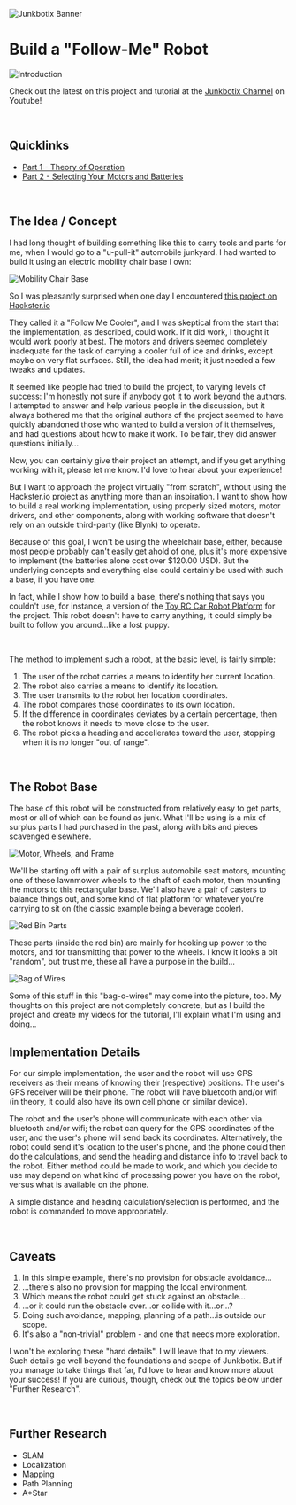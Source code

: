 ![Junkbotix Banner](./images/banner-1024px.jpg)

# Build a "Follow-Me" Robot

![Introduction](./images/motors-and-batteries-720px.jpg)

Check out the latest on this project and tutorial at the [Junkbotix Channel](https://www.youtube.com/channel/UCNxQ47xBEYjD-mey_lxj9Aw) on Youtube!

<br>

## Quicklinks

* [Part 1 - Theory of Operation](./theory-of-operation)
* [Part 2 - Selecting Your Motors and Batteries](./motors-and-batteries)

<br>

## The Idea / Concept

I had long thought of building something like this to carry tools and parts for me, when I would go to a "u-pull-it" automobile junkyard. I had wanted to build it using an electric mobility chair base I own:

![Mobility Chair Base](./images/mobility-chair-base-720px.jpg)

So I was pleasantly surprised when one day I encountered [this project on Hackster.io](https://www.hackster.io/hackershack/make-an-autonomous-follow-me-cooler-7ca8bc)

They called it a "Follow Me Cooler", and I was skeptical from the start that the implementation, as described, could work. If it did work, I thought it would work poorly at best. The motors and drivers seemed completely inadequate for the task of carrying a cooler full of ice and drinks, except maybe on very flat surfaces. Still, the idea had merit; it just needed a few tweaks and updates.

It seemed like people had tried to build the project, to varying levels of success: I'm honestly not sure if anybody got it to work beyond the authors. I attempted to answer and help various people in the discussion, but it always bothered me that the original authors of the project seemed to have quickly abandoned those who wanted to build a version of it themselves, and had questions about how to make it work. To be fair, they did answer questions initially...

Now, you can certainly give their project an attempt, and if you get anything working with it, please let me know. I'd love to hear about your experience!

But I want to approach the project virtually "from scratch", without using the Hackster.io project as anything more than an inspiration. I want to show how to build a real working implementation, using properly sized motors, motor drivers, and other components, along with working software that doesn't rely on an outside third-party (like Blynk) to operate.

Because of this goal, I won't be using the wheelchair base, either, because most people probably can't easily get ahold of one, plus it's more expensive to implement (the batteries alone cost over $120.00 USD). But the underlying concepts and everything else could certainly be used with such a base, if you have one.

In fact, while I show how to build a base, there's nothing that says you couldn't use, for instance, a version of the [Toy RC Car Robot Platform](https://github.com/junkbotix/toy-rc-car-robot-platform) for the project. This robot doesn't have to carry anything, it could simply be built to follow you around...like a lost puppy.

<br>

The method to implement such a robot, at the basic level, is fairly simple:

1. The user of the robot carries a means to identify her current location.
2. The robot also carries a means to identify its location.
3. The user transmits to the robot her location coordinates.
4. The robot compares those coordinates to its own location.
5. If the difference in coordinates deviates by a certain percentage, then the robot knows it needs to move close to the user.
6. The robot picks a heading and accellerates toward the user, stopping when it is no longer "out of range".

<br>

## The Robot Base

The base of this robot will be constructed from relatively easy to get parts, most or all of which can be found as junk. What I'll be using is a mix of surplus parts I had purchased in the past, along with bits and pieces scavenged elsewhere.

![Motor, Wheels, and Frame](./images/motors-wheels-and-frame-720px.jpg)

We'll be starting off with a pair of surplus automobile seat motors, mounting one of these lawnmower wheels to the shaft of each motor, then mounting the motors to this rectangular base. We'll also have a pair of casters to balance things out, and some kind of flat platform for whatever you're carrying to sit on (the classic example being a beverage cooler).

![Red Bin Parts](./images/red-bin-with-parts-720px.jpg)

These parts (inside the red bin) are mainly for hooking up power to the motors, and for transmitting that power to the wheels. I know it looks a bit "random", but trust me, these all have a purpose in the build...

![Bag of Wires](./images/bag-of-wires-720px.jpg)

Some of this stuff in this "bag-o-wires" may come into the picture, too. My thoughts on this project are not completely concrete, but as I build the project and create my videos for the tutorial, I'll explain what I'm using and doing...

## Implementation Details

For our simple implementation, the user and the robot will use GPS receivers as their means of knowing their (respective) positions. The user's GPS receiver will be their phone. The robot will have bluetooth and/or wifi (in theory, it could also have its own cell phone or similar device).

The robot and the user's phone will communicate with each other via bluetooth and/or wifi; the robot can query for the GPS coordinates of the user, and the user's phone will send back its coordinates. Alternatively, the robot could send it's location to the user's phone, and the phone could then do the calculations, and send the heading and distance info to travel back to the robot. Either method could be made to work, and which you decide to use may depend on what kind of processing power you have on the robot, versus what is available on the phone.

A simple distance and heading calculation/selection is performed, and the robot is commanded to move appropriately.

<br>

## Caveats

1. In this simple example, there's no provision for obstacle avoidance...
2. ...there's also no provision for mapping the local environment.
3. Which means the robot could get stuck against an obstacle...
4. ...or it could run the obstacle over...or collide with it...or...?
5. Doing such avoidance, mapping, planning of a path...is outside our scope.
6. It's also a "non-trivial" problem - and one that needs more exploration.

I won't be exploring these "hard details". I will leave that to my viewers. Such details go well beyond the foundations and scope of Junkbotix. But if you manage to take things that far, I'd love to hear and know more about your success! If you are curious, though, check out the topics below under "Further Research".

<br>

## Further Research

* SLAM
* Localization
* Mapping
* Path Planning
* A*Star